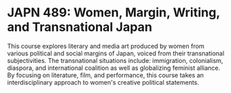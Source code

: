 # JAPN 489: Women, Margin, Writing, and Transnational Japan

This course explores literary and media art produced by women from various political and social margins of Japan, voiced from their transnational subjectivities. The transnational situations include: immigration, colonialism, diaspora, and international coalition as well as globalizing feminist alliance. By focusing on literature, film, and performance, this course takes an interdisciplinary approach to women's creative political statements.